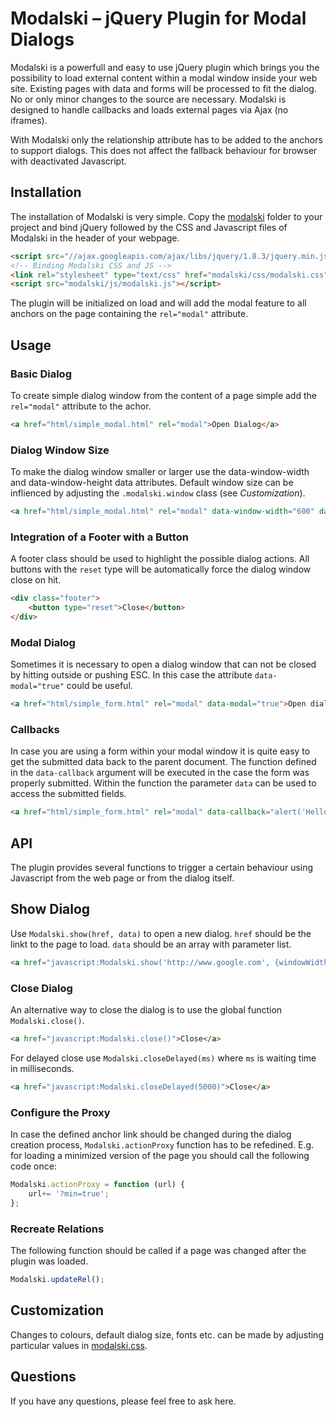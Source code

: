 # Modalski – jQuery Plugin for Modal Dialogs

Modalski is a powerfull and easy to use jQuery plugin which brings you the possibility to load external content within a modal window inside your web site. Existing pages with data and forms will be processed to fit the dialog. No or only minor changes to the source are necessary. Modalski is designed to handle callbacks and loads external pages via Ajax (no iframes).

With Modalski only the relationship attribute has to be added to the anchors to support dialogs. This does not affect the fallback behaviour for browser with deactivated Javascript.


## Installation

The installation of Modalski is very simple. Copy the [modalski](https://github.com/dimw/modalski/tree/master/modalski) folder to your project and bind jQuery followed by the CSS and Javascript files of Modalski in the header of your webpage.

```html
<script src="//ajax.googleapis.com/ajax/libs/jquery/1.8.3/jquery.min.js"></script>
<!-- Binding Modalski CSS and JS -->
<link rel="stylesheet" type="text/css" href="modalski/css/modalski.css" />
<script src="modalski/js/modalski.js"></script>
```

The plugin will be initialized on load and will add the modal feature to all anchors on the page containing the ``rel="modal"`` attribute.


## Usage

### Basic Dialog
To create simple dialog window from the content of a page simple add the ``rel="modal"`` attribute to the achor.

```html
<a href="html/simple_modal.html" rel="modal">Open Dialog</a>
```

### Dialog Window Size

To make the dialog window smaller or larger use the data-window-width and data-window-height data attributes. Default window size can be inflienced by adjusting the ``.modalski.window`` class (see *Customization*).

```html
<a href="html/simple_modal.html" rel="modal" data-window-width="600" data-window-height="400">Open dialog</a>
```    

### Integration of a Footer with a Button
A footer class should be used to highlight the possible dialog actions. All buttons with the ``reset`` type will be automatically force the dialog window close on hit.

```html
<div class="footer">
	<button type="reset">Close</button>
</div>
```

### Modal Dialog

Sometimes it is necessary to open a dialog window that can not be closed by hitting outside or pushing ESC. In this case the attribute ``data-modal="true"`` could be useful.

```html
<a href="html/simple_form.html" rel="modal" data-modal="true">Open dialog</a>
```

### Callbacks

In case you are using a form within your modal window it is quite easy to get the submitted data back to the parent document. The function defined in the ``data-callback`` argument will be executed in the case the form was properly submitted. Within the function the parameter ``data`` can be used to access the submitted fields.

```html
<a href="html/simple_form.html" rel="modal" data-callback="alert('Hello '+data['name']+'!');">Open dialog</a>
```

## API

The plugin provides several functions to trigger a certain behaviour using Javascript from the web page or from the dialog itself.

## Show Dialog

Use ``Modalski.show(href, data)`` to open a new dialog. ``href`` should be the linkt to the page to load. ``data`` should be an array with parameter list.

```html
<a href="javascript:Modalski.show('http://www.google.com', {windowWidth: 800})">Close</a>
```

### Close Dialog

An alternative way to close the dialog is to use the global function ``Modalski.close()``.

```html  
<a href="javascript:Modalski.close()">Close</a>
```

For delayed close use ``Modalski.closeDelayed(ms)`` where ``ms`` is waiting time in milliseconds.

```html
<a href="javascript:Modalski.closeDelayed(5000)">Close</a>
```

### Configure the Proxy

In case the defined anchor link should be changed during the dialog creation process, ``Modalski.actionProxy`` function has to be refedined. E.g. for loading a minimized version of the page you should call the following code once:

```js
Modalski.actionProxy = function (url) { 
	url+= '?min=true';
};
```

### Recreate Relations

The following function should be called if a page was changed after the plugin was loaded.

```js
Modalski.updateRel();
```

## Customization

Changes to colours, default dialog size, fonts etc. can be made by adjusting particular values in [modalski.css](modalski/tree/master/modalski/css/modalski.css).


## Questions

If you have any questions, please feel free to ask here.